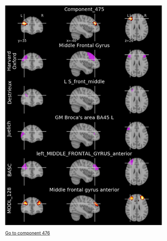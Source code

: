 


![475](preliminary/475.jpg "Component 475")

[Go to component 476](https://parietal-inria.github.io/MODL_atlas/512/476 "Component 476")